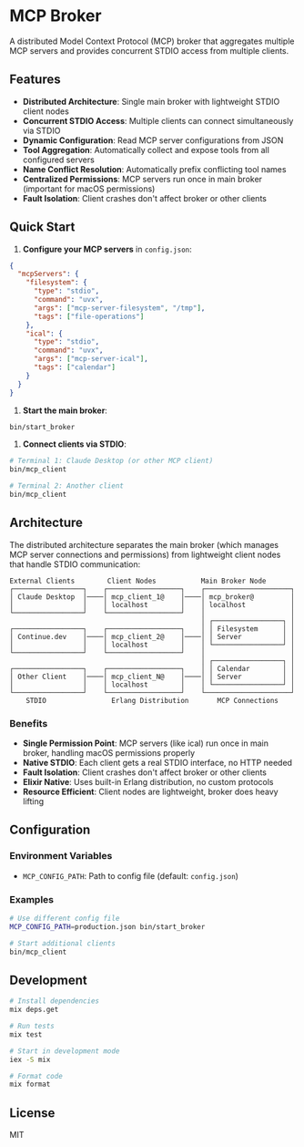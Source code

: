 # MCP Broker

A distributed Model Context Protocol (MCP) broker that aggregates multiple MCP servers and provides concurrent STDIO access from multiple clients.

## Features

- **Distributed Architecture**: Single main broker with lightweight STDIO client nodes
- **Concurrent STDIO Access**: Multiple clients can connect simultaneously via STDIO
- **Dynamic Configuration**: Read MCP server configurations from JSON
- **Tool Aggregation**: Automatically collect and expose tools from all configured servers
- **Name Conflict Resolution**: Automatically prefix conflicting tool names
- **Centralized Permissions**: MCP servers run once in main broker (important for macOS permissions)
- **Fault Isolation**: Client crashes don't affect broker or other clients

## Quick Start

1. **Configure your MCP servers** in `config.json`:

```json
{
  "mcpServers": {
    "filesystem": {
      "type": "stdio",
      "command": "uvx",
      "args": ["mcp-server-filesystem", "/tmp"],
      "tags": ["file-operations"]
    },
    "ical": {
      "type": "stdio",
      "command": "uvx", 
      "args": ["mcp-server-ical"],
      "tags": ["calendar"]
    }
  }
}
```

1. **Start the main broker**:

```bash
bin/start_broker
```

1. **Connect clients via STDIO**:

```bash
# Terminal 1: Claude Desktop (or other MCP client)
bin/mcp_client

# Terminal 2: Another client
bin/mcp_client
```

## Architecture

The distributed architecture separates the main broker (which manages MCP server connections and permissions) from lightweight client nodes that handle STDIO communication:

```text
External Clients        Client Nodes           Main Broker Node
┌─────────────────┐    ┌──────────────────┐    ┌─────────────────────┐
│ Claude Desktop  │────│ mcp_client_1@    │────│ mcp_broker@         │
│                 │    │ localhost        │    │ localhost           │
└─────────────────┘    └──────────────────┘    │                     │
                                               │ ┌─────────────────┐ │
┌─────────────────┐    ┌──────────────────┐    │ │ Filesystem      │ │
│ Continue.dev    │────│ mcp_client_2@    │────│ │ Server          │ │
│                 │    │ localhost        │    │ └─────────────────┘ │
└─────────────────┘    └──────────────────┘    │                     │
                                               │ ┌─────────────────┐ │
┌─────────────────┐    ┌──────────────────┐    │ │ Calendar        │ │
│ Other Client    │────│ mcp_client_N@    │────│ │ Server          │ │
│                 │    │ localhost        │    │ └─────────────────┘ │
└─────────────────┘    └──────────────────┘    └─────────────────────┘
    STDIO                Erlang Distribution       MCP Connections
```

### Benefits

- **Single Permission Point**: MCP servers (like ical) run once in main broker, handling macOS permissions properly
- **Native STDIO**: Each client gets a real STDIO interface, no HTTP needed
- **Fault Isolation**: Client crashes don't affect broker or other clients  
- **Elixir Native**: Uses built-in Erlang distribution, no custom protocols
- **Resource Efficient**: Client nodes are lightweight, broker does heavy lifting

## Configuration

### Environment Variables

- `MCP_CONFIG_PATH`: Path to config file (default: `config.json`)

### Examples

```bash
# Use different config file
MCP_CONFIG_PATH=production.json bin/start_broker

# Start additional clients
bin/mcp_client
```

## Development

```bash
# Install dependencies
mix deps.get

# Run tests
mix test

# Start in development mode
iex -S mix

# Format code
mix format
```

## License

MIT
